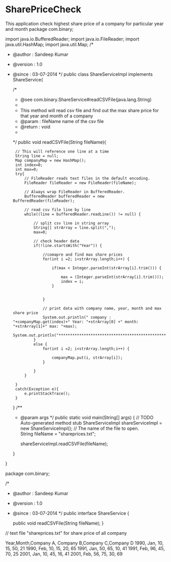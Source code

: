 SharePriceCheck
===============

This application check highest share price of a company for particular year and month
package com.binary;

import java.io.BufferedReader;
import java.io.FileReader;
import java.util.HashMap;
import java.util.Map;
/*
 * @author   : Sandeep Kumar
 * @version  : 1.0
 * @since    : 03-07-2014
 */
public class ShareServiceImpl  implements ShareService{

	/*
	 * @see com.binary.ShareService#readCSVFile(java.lang.String)
	 * 
	 * This method will read csv file and find out the max share price for that year and month of a company
	 * @param : fileName name of the csv file
	 * @return : void
	 * 
	 */
	public void readCSVFile(String fileName){
		
		// This will reference one line at a time
        String line = null;
        Map companyMap = new HashMap();
        int index=0;
        int max=0;
        try{
        	// FileReader reads text files in the default encoding.
            FileReader fileReader = new FileReader(fileName);

            // Always wrap FileReader in BufferedReader.
            BufferedReader bufferedReader = new BufferedReader(fileReader);
            
            // read csv file line by line
            while((line = bufferedReader.readLine()) != null) {
               
            	// split csv line in string array
                String[] strArray = line.split(",");
                max=0;
                
                // check header data
                if(!line.startsWith("Year")) {
                	
                	//comapre and find max share prices
	                for(int i =2; i<strArray.length;i++) {
	                	
	                	if(max < Integer.parseInt(strArray[i].trim())) {
	                		
	                		max = (Integer.parseInt(strArray[i].trim()));
	                		index = i;
	                	}
	                	
	                	
	                }
	                
	                // print data with company name, year, month and max share price
	                System.out.println(" company : "+companyMap.get(index)+" Year: "+strArray[0] +" month: "+strArray[1]+" max: "+max);
	                System.out.println("************************************************************************************");
                }
                else {
                	for(int i =2; i<strArray.length;i++) {
                		
                		companyMap.put(i, strArray[i]);
                	}
                	
                }
            }
            
        }
        catch(Exception e){
        	e.printStackTrace();
        }
	}
	/**
	 * @param args
	 */
	public static void main(String[] args) {
		// TODO Auto-generated method stub
		ShareServiceImpl shareServiceImpl = new ShareServiceImpl();
		 // The name of the file to open.		
        String fileName = "shareprices.txt";
        
        shareServiceImpl.readCSVFile(fileName);
        
	}

}





package com.binary;

/*
 * @author   : Sandeep Kumar
 * @version  : 1.0
 * @since    : 03-07-2014
 */
public interface ShareService {

	public void readCSVFile(String fileName);
}



// text file "shareprices.txt" for share price of all company



Year,Month,Company A, Company B,Company C,Company D 
1990, Jan,	10,			15,		 50,		21 
1990, Feb,	10,			15,		 20,		65
1991, Jan,	50,			65,		 10,		41 
1991, Feb,  96, 		45,		 70,	    25
2001, Jan,  10,         45,      16,        41 
2001, Feb,  56, 		75,		 30,	    69
